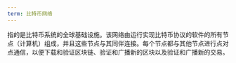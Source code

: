 ```yaml
---
term: 比特币网络
---
```


指的是比特币系统的全球基础设施。该网络由运行实现比特币协议的软件的所有节点（计算机）组成，并且这些节点与其同伴连接。每个节点都与其他节点进行点对点通信，以便下载和验证区块链、验证和广播新的区块以及验证和广播新的交易。